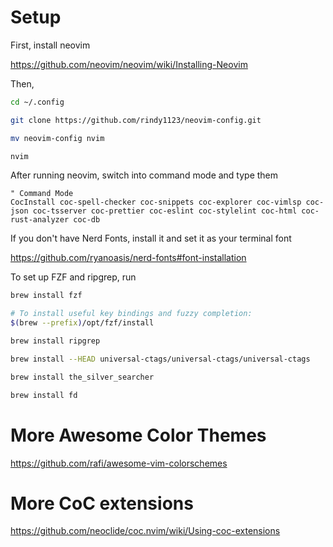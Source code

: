 # Setup

First, install neovim

https://github.com/neovim/neovim/wiki/Installing-Neovim

Then,

```bash
cd ~/.config

git clone https://github.com/rindy1123/neovim-config.git

mv neovim-config nvim

nvim
```

After running neovim, switch into command mode and type them

```vim
" Command Mode
CocInstall coc-spell-checker coc-snippets coc-explorer coc-vimlsp coc-json coc-tsserver coc-prettier coc-eslint coc-stylelint coc-html coc-rust-analyzer coc-db
```

If you don't have Nerd Fonts, install it and set it as your terminal font

https://github.com/ryanoasis/nerd-fonts#font-installation

To set up FZF and ripgrep, run

```bash
brew install fzf

# To install useful key bindings and fuzzy completion:
$(brew --prefix)/opt/fzf/install

brew install ripgrep

brew install --HEAD universal-ctags/universal-ctags/universal-ctags

brew install the_silver_searcher

brew install fd
```

# More Awesome Color Themes

https://github.com/rafi/awesome-vim-colorschemes

# More CoC extensions

https://github.com/neoclide/coc.nvim/wiki/Using-coc-extensions
